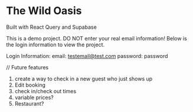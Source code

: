 # The Wild Oasis

Built with React Query and Supabase

This is a demo project.
DO NOT enter your real email information!
Below is the login information to view the project.

Login Information:
email: testemail@test.com
password: password

// Future features

1. create a way to check in a new guest who just shows up
2. Edit booking
3. check in/check out times
4. variable prices?
5. Restaurant?
